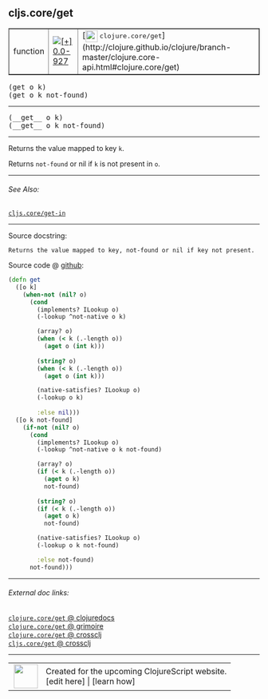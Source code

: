 ## cljs.core/get



 <table border="1">
<tr>
<td>function</td>
<td><a href="https://github.com/cljsinfo/cljs-api-docs/tree/0.0-927"><img valign="middle" alt="[+] 0.0-927" title="Added in 0.0-927" src="https://img.shields.io/badge/+-0.0--927-lightgrey.svg"></a> </td>
<td>
[<img height="24px" valign="middle" src="http://i.imgur.com/1GjPKvB.png"> <samp>clojure.core/get</samp>](http://clojure.github.io/clojure/branch-master/clojure.core-api.html#clojure.core/get)
</td>
</tr>
</table>

<samp>(get o k)</samp><br>
<samp>(get o k not-found)</samp><br>

---

 <samp>
(__get__ o k)<br>
</samp>
 <samp>
(__get__ o k not-found)<br>
</samp>

---

Returns the value mapped to key `k`.

Returns `not-found` or nil if `k` is not present in `o`.



---


###### See Also:

[`cljs.core/get-in`](../cljs.core/get-in.md)<br>

---


Source docstring:

```
Returns the value mapped to key, not-found or nil if key not present.
```


Source code @ [github]():

```clj
(defn get
  ([o k]
    (when-not (nil? o)
      (cond
        (implements? ILookup o)
        (-lookup ^not-native o k)

        (array? o)
        (when (< k (.-length o))
          (aget o (int k)))
        
        (string? o)
        (when (< k (.-length o))
          (aget o (int k)))

        (native-satisfies? ILookup o)
        (-lookup o k)
        
        :else nil)))
  ([o k not-found]
    (if-not (nil? o)
      (cond
        (implements? ILookup o)
        (-lookup ^not-native o k not-found)

        (array? o)
        (if (< k (.-length o))
          (aget o k)
          not-found)
        
        (string? o)
        (if (< k (.-length o))
          (aget o k)
          not-found)

        (native-satisfies? ILookup o)
        (-lookup o k not-found)

        :else not-found)
      not-found)))
```

<!--
Repo - tag - source tree - lines:

 <pre>

</pre>

-->

---



###### External doc links:

[`clojure.core/get` @ clojuredocs](http://clojuredocs.org/clojure.core/get)<br>
[`clojure.core/get` @ grimoire](http://conj.io/store/v1/org.clojure/clojure/1.7.0-beta3/clj/clojure.core/get/)<br>
[`clojure.core/get` @ crossclj](http://crossclj.info/fun/clojure.core/get.html)<br>
[`cljs.core/get` @ crossclj](http://crossclj.info/fun/cljs.core.cljs/get.html)<br>

---

 <table>
<tr><td>
<img valign="middle" align="right" width="48px" src="http://i.imgur.com/Hi20huC.png">
</td><td>
Created for the upcoming ClojureScript website.<br>
[edit here] | [learn how]
</td></tr></table>

[edit here]:https://github.com/cljsinfo/cljs-api-docs/blob/master/cljsdoc/cljs.core/get.cljsdoc
[learn how]:https://github.com/cljsinfo/cljs-api-docs/wiki/cljsdoc-files

<!--

This information was too distracting to show to readers, but I'll leave it
commented here since it is helpful to:

- pretty-print the data used to generate this document
- and show how to retrieve that data



The API data for this symbol:

```clj
{:description "Returns the value mapped to key `k`.\n\nReturns `not-found` or nil if `k` is not present in `o`.",
 :ns "cljs.core",
 :name "get",
 :signature ["[o k]" "[o k not-found]"],
 :name-encode "get",
 :history [["+" "0.0-927"]],
 :type "function",
 :clj-equiv {:full-name "clojure.core/get",
             :url "http://clojure.github.io/clojure/branch-master/clojure.core-api.html#clojure.core/get"},
 :related ["cljs.core/get-in"],
 :full-name-encode "cljs.core/get",
 :source {:code "(defn get\n  ([o k]\n    (when-not (nil? o)\n      (cond\n        (implements? ILookup o)\n        (-lookup ^not-native o k)\n\n        (array? o)\n        (when (< k (.-length o))\n          (aget o (int k)))\n        \n        (string? o)\n        (when (< k (.-length o))\n          (aget o (int k)))\n\n        (native-satisfies? ILookup o)\n        (-lookup o k)\n        \n        :else nil)))\n  ([o k not-found]\n    (if-not (nil? o)\n      (cond\n        (implements? ILookup o)\n        (-lookup ^not-native o k not-found)\n\n        (array? o)\n        (if (< k (.-length o))\n          (aget o k)\n          not-found)\n        \n        (string? o)\n        (if (< k (.-length o))\n          (aget o k)\n          not-found)\n\n        (native-satisfies? ILookup o)\n        (-lookup o k not-found)\n\n        :else not-found)\n      not-found)))",
          :title "Source code",
          :repo "clojurescript",
          :tag "r1.9.36",
          :filename "src/main/cljs/cljs/core.cljs",
          :lines [1784 1824],
          :url "https://github.com/clojure/clojurescript/blob/r1.9.36/src/main/cljs/cljs/core.cljs#L1784-L1824"},
 :usage ["(get o k)" "(get o k not-found)"],
 :full-name "cljs.core/get",
 :docstring "Returns the value mapped to key, not-found or nil if key not present.",
 :cljsdoc-url "https://github.com/cljsinfo/cljs-api-docs/blob/master/cljsdoc/cljs.core/get.cljsdoc"}

```

Retrieve the API data for this symbol:

```clj
;; from Clojure REPL
(require '[clojure.edn :as edn])
(-> (slurp "https://raw.githubusercontent.com/cljsinfo/cljs-api-docs/catalog/cljs-api.edn")
    (edn/read-string)
    (get-in [:symbols "cljs.core/get"]))
```

-->
